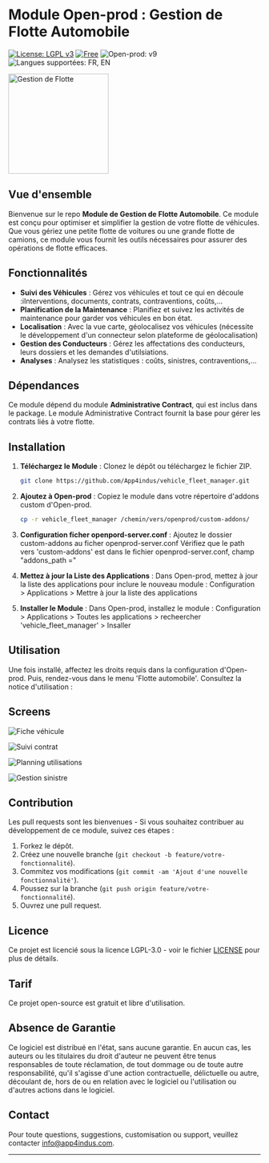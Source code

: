 # Module Open-prod : Gestion de Flotte Automobile

[![License: LGPL v3](https://img.shields.io/badge/License-LGPL_v3-blue.svg)](https://www.gnu.org/licenses/lgpl-3.0) [![Free](https://img.shields.io/badge/Free-Yes-green.svg)](https://github.com/votre-utilisateur/module-gestion-flotte) ![Open-prod: v9](https://img.shields.io/badge/Open--prod-v9-orange)
![Langues supportées: FR, EN](https://img.shields.io/badge/langage-FR%20%7C%20EN-yellow)

<img src="https://app4indus.com/wp-content/uploads/2024/01/icon.png" alt="Gestion de Flotte" width="200" />


## Vue d'ensemble

Bienvenue sur le repo **Module de Gestion de Flotte Automobile**. Ce module est conçu pour optimiser et simplifier la gestion de votre flotte de véhicules. Que vous gériez une petite flotte de voitures ou une grande flotte de camions, ce module vous fournit les outils nécessaires pour assurer des opérations de flotte efficaces.


## Fonctionnalités

- **Suivi des Véhicules** : Gérez vos véhicules et tout ce qui en découle :iInterventions, documents, contrats, contraventions, coûts,...
- **Planification de la Maintenance** : Planifiez et suivez les activités de maintenance pour garder vos véhicules en bon état.
- **Localisation** : Avec la vue carte, géolocalisez vos véhicules (nécessite le développement d'un connecteur selon plateforme de géolocalisation)
- **Gestion des Conducteurs** : Gérez les affectations des conducteurs, leurs dossiers et les demandes d'utilsiations.
- **Analyses** : Analysez les statistiques : coûts, sinistres, contraventions,...

## Dépendances

Ce module dépend du module **Administrative Contract**, qui est inclus dans le package. Le module Administrative Contract fournit la base pour gérer les contrats liés à votre flotte.

## Installation

1. **Téléchargez le Module** : Clonez le dépôt ou téléchargez le fichier ZIP.
    ```bash
    git clone https://github.com/App4indus/vehicle_fleet_manager.git
    ```

2. **Ajoutez à Open-prod** : Copiez le module dans votre répertoire d'addons custom d'Open-prod.
    ```bash
    cp -r vehicle_fleet_manager /chemin/vers/openprod/custom-addons/
    ```

3. **Configuration ficher openpord-server.conf** : Ajoutez le dossier custom-addons au ficher openprod-server.conf
   Vérifiez que le path vers 'custom-addons' est dans le fichier openprod-server.conf, champ "addons_path ="

4. **Mettez à jour la Liste des Applications** : Dans Open-prod, mettez à jour la liste des applications pour inclure le nouveau module : Configuration > Applications > Mettre à jour la liste des applications


5. **Installer le Module** : Dans Open-prod, installez le module : Configuration > Applications > Toutes les applications > recheercher 'vehicle_fleet_manager' > Insaller

## Utilisation

Une fois installé, affectez les droits requis dans la configuration d'Open-prod. Puis, rendez-vous dans le menu 'Flotte automobile'.
Consultez la notice d'utilisation : 

## Screens 

![Fiche véhicule](https://app4indus.com/wp-content/uploads/2024/01/form-view-vehicle.png)

![Suivi contrat](https://app4indus.com/wp-content/uploads/2024/03/contrats-2048x988.png)

![Planning utilisations](https://app4indus.com/wp-content/uploads/2024/01/planning-view-uses.png)

![Gestion sinistre](https://app4indus.com/wp-content/uploads/2024/01/form-view-accident.png)


## Contribution

Les pull requests sont les bienvenues - Si vous souhaitez contribuer au développement de ce module, suivez ces étapes :

1. Forkez le dépôt.
2. Créez une nouvelle branche (`git checkout -b feature/votre-fonctionnalité`).
3. Commitez vos modifications (`git commit -am 'Ajout d'une nouvelle fonctionnalité'`).
4. Poussez sur la branche (`git push origin feature/votre-fonctionnalité`).
5. Ouvrez une pull request.

## Licence

Ce projet est licencié sous la licence LGPL-3.0 - voir le fichier [LICENSE](LICENSE) pour plus de détails.

## Tarif

Ce projet open-source est gratuit et libre d'utilisation.

## Absence de Garantie

Ce logiciel est distribué en l'état, sans aucune garantie. En aucun cas, les auteurs ou les titulaires du droit d'auteur ne peuvent être tenus responsables de toute réclamation, de tout dommage ou de toute autre responsabilité, qu'il s'agisse d'une action contractuelle, délictuelle ou autre, découlant de, hors de ou en relation avec le logiciel ou l'utilisation ou d'autres actions dans le logiciel.

## Contact

Pour toute questions, suggestions, customisation ou support, veuillez contacter [info@app4indus.com](mailto:info@app4indus.com).

---
